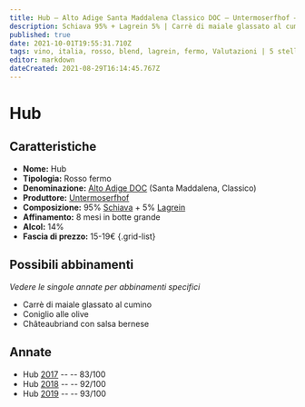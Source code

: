 ```yaml
---
title: Hub – Alto Adige Santa Maddalena Classico DOC – Untermoserfhof – Alto-Adige (IT) – 15-19€ – 5★
description: Schiava 95% + Lagrein 5% | Carrè di maiale glassato al cumino – Coniglio alle olive – Chateaubriand con salsa bernese
published: true
date: 2021-10-01T19:55:31.710Z
tags: vino, italia, rosso, blend, lagrein, fermo, Valutazioni | 5 stelle, Regione vino | Alto-Adige, schiava, Carrè di maiale glassato al cumino, Coniglio alle olive, Chateaubriand con salsa bernese, Prezzi | 15-19€
editor: markdown
dateCreated: 2021-08-29T16:14:45.767Z
---
```


# Hub

## Caratteristiche
- **Nome:** Hub
- **Tipologia:** Rosso fermo 
- **Denominazione:** [Alto Adige DOC](/denominazioni/Italia/Alto-Adige/DOC/Alto-Adige) (Santa Maddalena, Classico)
- **Produttore:** [Untermoserfhof](/produttori/Italia/Alto-Adige/Untermoserfhof) 
- **Composizione:** 95% [Schiava](/vitigni/Italia/bacca-nera/schiava) + 5% [Lagrein](/vitigni/Italia/bacca-nera/lagrein)
- **Affinamento:** 8 mesi in botte grande
- **Alcol:** 14%
- **Fascia di prezzo:** 15-19€
{.grid-list}




## Possibili abbinamenti
*Vedere le singole annate per abbinamenti specifici*

- Carrè di maiale glassato al cumino
- Coniglio alle olive
- Châteaubriand con salsa bernese

## Annate
- Hub [2017](/vini/Italia/Alto-Adige/Untermoserfhof/Hub/2017) -- <span class="star-2"></span> -- 83/100
- Hub [2018](/vini/Italia/Alto-Adige/Untermoserfhof/Hub/2018) -- <span class="star-5"></span> -- 92/100
- Hub [2019](/vini/Italia/Alto-Adige/Untermoserfhof/Hub/2019) -- <span class="star-5"></span> -- 93/100

 
 